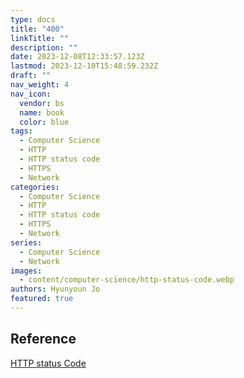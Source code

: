 ```yaml
---
type: docs
title: "400"
linkTitle: ""
description: ""
date: 2023-12-08T12:33:57.123Z
lastmod: 2023-12-10T15:48:59.232Z
draft: ""
nav_weight: 4
nav_icon:
  vendor: bs
  name: book
  color: blue
tags:
  - Computer Science
  - HTTP
  - HTTP status code
  - HTTPS
  - Network
categories:
  - Computer Science
  - HTTP
  - HTTP status code
  - HTTPS
  - Network
series:
  - Computer Science
  - Network
images:
  - content/computer-science/http-status-code.webp
authors: Hyunyoun Jo
featured: true
---
```


## Reference

[HTTP status Code](https://developer.mozilla.org/ko/docs/Web/HTTP/Status)

